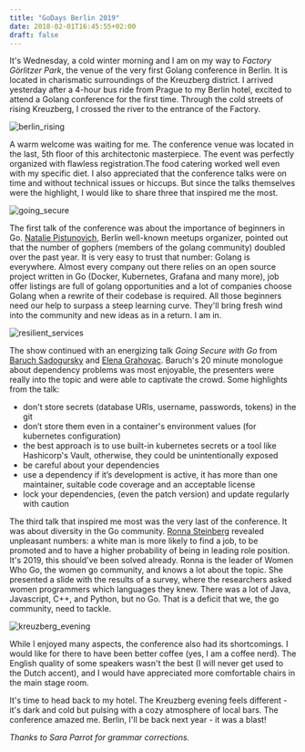 ```yaml
---
title: "GoDays Berlin 2019"
date: 2018-02-01T16:45:55+02:00
draft: false
---
```


It's Wednesday, a cold winter morning and I am on my way to _Factory Görlitzer Park_, the venue of the very first Golang conference in Berlin. It is located in charismatic surroundings of the Kreuzberg district. I arrived yesterday after a 4-hour bus ride from Prague to my Berlin hotel, excited to attend a Golang conference for the first time. Through the cold streets of rising Kreuzberg, I crossed the river to the entrance of the Factory. 

![berlin_rising](../../img/godays_01.jpg "Berlin is rising")

A warm welcome was waiting for me. The conference venue was located in the last, 5th floor of this architectonic masterpiece. The event was perfectly organized with flawless registration.The food catering worked well even with my specific diet. I also appreciated that the conference talks were on time and without technical issues or hiccups. But since the talks themselves were the highlight, I would like to share three that inspired me the most.

![going_secure](../../img/godays_05.jpg "Going Secure with Go")

The first talk of the conference was about the importance of beginners in Go. [Natalie Pistunovich](https://twitter.com/NataliePis), Berlin well-known meetups organizer, pointed out that the number of gophers (members of the golang community) doubled over the past year. It is very easy to trust that number: Golang is everywhere. Almost every company out there relies on an open source project written in Go (Docker, Kubernetes, Grafana and many more), job offer listings are full of golang opportunities and a lot of companies choose Golang when a rewrite of their codebase is required. All those beginners need our help to surpass a steep learning curve. They'll bring fresh wind into the community and new ideas as in a return. I am in. 

![resilient_services](../../img/godays_03.jpg "Aditya Mukerjee: Building Resilient Services in Go")

The show continued with an energizing talk _Going Secure with Go_ from [Baruch Sadogursky](https://twitter.com/jbaruch) and [Elena Grahovac](https://twitter.com/webdeva). Baruch's 20 minute monologue about dependency problems was most enjoyable, the presenters were really into the topic and were able to captivate the crowd. Some highlights from the talk:
- don't store secrets (database URIs, username, passwords, tokens) in the git
- don’t store them even in a container's environment values (for kubernetes configuration)
- the best approach is to use built-in kubernetes secrets or a tool like Hashicorp's Vault, otherwise, they could be unintentionally exposed
- be careful about your dependencies
- use a dependency if it’s development is active, it has more than one maintainer, suitable code coverage and an acceptable license
- lock your dependencies, (even the patch version) and update regularly with caution

The third talk that inspired me most was the very last of the conference. It was about diversity in the Go community. [Ronna Steinberg](https://twitter.com/ronnax) revealed unpleasant numbers: a white man is more likely to find a job, to be promoted and to have a higher probability of being in leading role position. It's 2019, this should've been solved already. Ronna is the leader of Women Who Go, the women go community, and knows a lot about the topic. She presented a slide with the results of a survey, where the researchers asked women programmers which languages they knew. There was a lot of Java, Javascript, C++, and Python, but no Go. That is a deficit that we, the go community, need to tackle.

![kreuzberg_evening](../../img/godays_04.jpg "Kreuzberg evening")

While I enjoyed many aspects, the conference also had its shortcomings. I would like for there to have been better coffee (yes, I am a coffee nerd). The English quality of some speakers wasn't the best (I will never get used to the Dutch accent), and I would have appreciated more comfortable chairs in the main stage room. 

It's time to head back to my hotel. The Kreuzberg evening feels different - it's dark and cold but pulsing with a cozy atmosphere of local bars. The conference amazed me. Berlin, I'll be back next year - it was a blast!

_Thanks to Sara Parrot for grammar corrections._